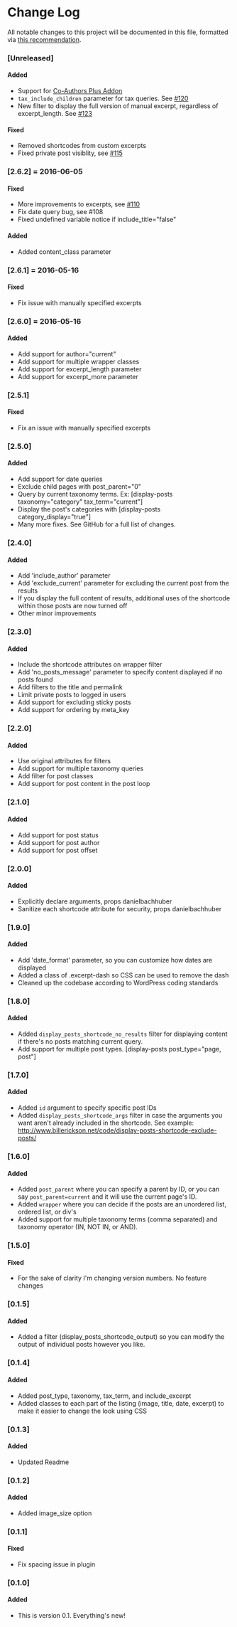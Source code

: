 # Change Log
All notable changes to this project will be documented in this file, formatted via [this recommendation](http://keepachangelog.com/).

### [Unreleased]
#### Added
* Support for [Co-Authors Plus Addon](https://github.com/billerickson/dps-coauthor-addon)
* `tax_include_children` parameter for tax queries. See [#120](https://github.com/billerickson/display-posts-shortcode/issues/120)
* New filter to display the full version of manual excerpt, regardless of excerpt_length. See [#123](https://github.com/billerickson/display-posts-shortcode/issues/123)
#### Fixed
* Removed shortcodes from custom excerpts
* Fixed private post visiblity, see [#115](https://github.com/billerickson/display-posts-shortcode/issues/115)

### [2.6.2] = 2016-06-05
#### Fixed
* More improvements to excerpts, see [#110](https://github.com/billerickson/display-posts-shortcode/issues/110)
* Fix date query bug, see #108
* Fixed undefined variable notice if include_title="false"
#### Added
* Added content_class parameter

### [2.6.1] = 2016-05-16
#### Fixed
* Fix issue with manually specified excerpts

### [2.6.0] = 2016-05-16
#### Added
* Add support for author="current"
* Add support for multiple wrapper classes
* Add support for excerpt_length parameter
* Add support for excerpt_more parameter

### [2.5.1]
#### Fixed
* Fix an issue with manually specified excerpts

### [2.5.0]
#### Added
* Add support for date queries
* Exclude child pages with post_parent="0"
* Query by current taxonomy terms. Ex: [display-posts taxonomy="category" tax_term="current"]
* Display the post's categories with [display-posts category_display="true"]
* Many more fixes. See GitHub for a full list of changes.

### [2.4.0]
#### Added
* Add 'include_author' parameter
* Add 'exclude_current' parameter for excluding the current post from the results
* If you display the full content of results, additional uses of the shortcode within those posts are now turned off
* Other minor improvements

### [2.3.0]
#### Added
* Include the shortcode attributes on wrapper filter
* Add 'no_posts_message' parameter to specify content displayed if no posts found
* Add filters to the title and permalink
* Limit private posts to logged in users
* Add support for excluding sticky posts
* Add support for ordering by meta_key

### [2.2.0]
#### Added
* Use original attributes for filters
* Add support for multiple taxonomy queries
* Add filter for post classes
* Add support for post content in the post loop

### [2.1.0]
#### Added
* Add support for post status
* Add support for post author
* Add support for post offset

### [2.0.0]
#### Added
* Explicitly declare arguments, props danielbachhuber 
* Sanitize each shortcode attribute for security, props danielbachhuber

### [1.9.0]
#### Added
* Add 'date_format' parameter, so you can customize how dates are displayed
* Added a class of .excerpt-dash so CSS can be used to remove the dash
* Cleaned up the codebase according to WordPress coding standards

### [1.8.0]
#### Added
* Added `display_posts_shortcode_no_results` filter for displaying content if there's no posts matching current query.
* Add support for multiple post types. [display-posts post_type="page, post"]

### [1.7.0]
#### Added
* Added `id` argument to specify specific post IDs
* Added `display_posts_shortcode_args` filter in case the arguments you want aren't already included in the shortcode. See example: http://www.billerickson.net/code/display-posts-shortcode-exclude-posts/

### [1.6.0]
#### Added
* Added `post_parent` where you can specify a parent by ID, or you can say `post_parent=current` and it will use the current page's ID.
* Added `wrapper` where you can decide if the posts are an unordered list, ordered list, or div's
* Added support for multiple taxonomy terms (comma separated) and taxonomy operator (IN, NOT IN, or AND).

### [1.5.0]
#### Fixed
* For the sake of clarity I'm changing version numbers. No feature changes

### [0.1.5]
#### Added
* Added a filter (display_posts_shortcode_output) so you can modify the output of individual posts however you like.

### [0.1.4]
#### Added
* Added post_type, taxonomy, tax_term, and include_excerpt
* Added classes to each part of the listing (image, title, date, excerpt) to make it easier to change the look using CSS

### [0.1.3]
#### Added
* Updated Readme

### [0.1.2]
#### Added
* Added image_size option

### [0.1.1]
#### Fixed
* Fix spacing issue in plugin

### [0.1.0]
#### Added
* This is version 0.1.  Everything's new!
